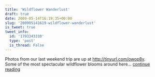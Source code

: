 ```yaml
---
title: 'Wildflower Wanderlust'
draft: true
date: 2009-05-14T16:19:35+00:00
slug: '200905141619-wildflower-wanderlust'
is_tweet: true
tweet_info:
  id: '1793343310'
  type: 'post'
  is_thread: False
---
```




Photos from our last weekend trip are up at http://tinyurl.com/owop8v. Some of the most spectacular wildflower blooms around here... [continue reading](https://x.com/sytelus/status/1793343310)

